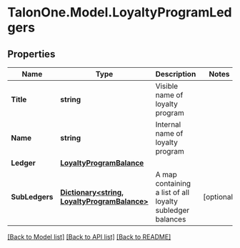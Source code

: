 
# TalonOne.Model.LoyaltyProgramLedgers

## Properties

Name | Type | Description | Notes
------------ | ------------- | ------------- | -------------
**Title** | **string** | Visible name of loyalty program | 
**Name** | **string** | Internal name of loyalty program | 
**Ledger** | [**LoyaltyProgramBalance**](LoyaltyProgramBalance.md) |  | 
**SubLedgers** | [**Dictionary&lt;string, LoyaltyProgramBalance&gt;**](LoyaltyProgramBalance.md) | A map containing a list of all loyalty subledger balances | [optional] 

[[Back to Model list]](../README.md#documentation-for-models)
[[Back to API list]](../README.md#documentation-for-api-endpoints)
[[Back to README]](../README.md)

